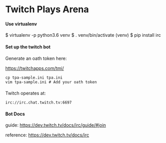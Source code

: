 # Twitch Plays Arena

#### Use virtualenv
$ virtualenv -p python3.6 venv
$ . venv/bin/activate
(venv) $ pip install irc

#### Set up the twitch bot

Generate an oath token here:

https://twitchapps.com/tmi/
```
cp tpa-sample.ini tpa.ini
vim tpa-sample.ini # Add your oath token
```

#### 
Twitch operates at:
```
irc://irc.chat.twitch.tv:6697
```

#### Bot Docs
guide:
https://dev.twitch.tv/docs/irc/guide/#join

reference:
https://dev.twitch.tv/docs/irc

